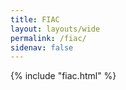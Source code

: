 ```yaml
---
title: FIAC
layout: layouts/wide
permalink: /fiac/
sidenav: false
---
```


{% include "fiac.html" %}